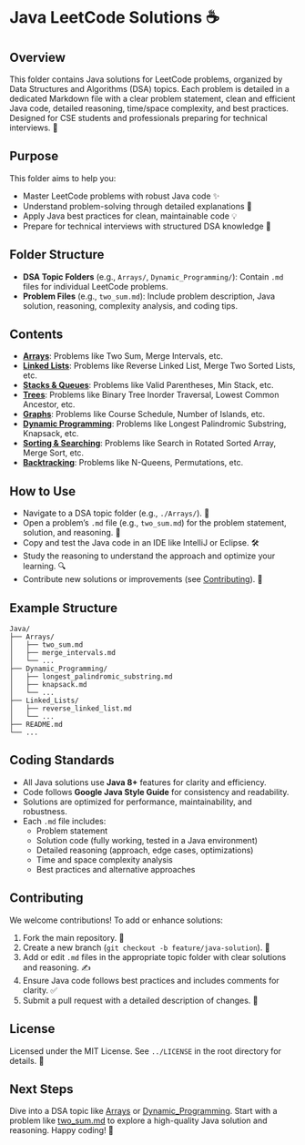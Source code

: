 # Java LeetCode Solutions ☕

## Overview
This folder contains Java solutions for LeetCode problems, organized by Data Structures and Algorithms (DSA) topics. Each problem is detailed in a dedicated Markdown file with a clear problem statement, clean and efficient Java code, detailed reasoning, time/space complexity, and best practices. Designed for CSE students and professionals preparing for technical interviews. 🚀

## Purpose
This folder aims to help you:
- Master LeetCode problems with robust Java code ✨
- Understand problem-solving through detailed explanations 🧠
- Apply Java best practices for clean, maintainable code 💡
- Prepare for technical interviews with structured DSA knowledge 🎯

## Folder Structure
- **DSA Topic Folders** (e.g., `Arrays/`, `Dynamic_Programming/`): Contain `.md` files for individual LeetCode problems.
- **Problem Files** (e.g., `two_sum.md`): Include problem description, Java solution, reasoning, complexity analysis, and coding tips.

## Contents
- **[Arrays](./Arrays/)**: Problems like Two Sum, Merge Intervals, etc.
- **[Linked Lists](./Linked_Lists/)**: Problems like Reverse Linked List, Merge Two Sorted Lists, etc.
- **[Stacks & Queues](./Stacks_Queues/)**: Problems like Valid Parentheses, Min Stack, etc.
- **[Trees](./Trees/)**: Problems like Binary Tree Inorder Traversal, Lowest Common Ancestor, etc.
- **[Graphs](./Graphs/)**: Problems like Course Schedule, Number of Islands, etc.
- **[Dynamic Programming](./Dynamic_Programming/)**: Problems like Longest Palindromic Substring, Knapsack, etc.
- **[Sorting & Searching](./Sorting_Searching/)**: Problems like Search in Rotated Sorted Array, Merge Sort, etc.
- **[Backtracking](./Backtracking/)**: Problems like N-Queens, Permutations, etc.

## How to Use
- Navigate to a DSA topic folder (e.g., `./Arrays/`). 📂
- Open a problem’s `.md` file (e.g., `two_sum.md`) for the problem statement, solution, and reasoning. 📝
- Copy and test the Java code in an IDE like IntelliJ or Eclipse. 🛠️
- Study the reasoning to understand the approach and optimize your learning. 🔍
- Contribute new solutions or improvements (see [Contributing](#contributing)). 🤗

## Example Structure
```
Java/
├── Arrays/
│   ├── two_sum.md
│   ├── merge_intervals.md
│   └── ...
├── Dynamic_Programming/
│   ├── longest_palindromic_substring.md
│   ├── knapsack.md
│   └── ...
├── Linked_Lists/
│   ├── reverse_linked_list.md
│   └── ...
├── README.md
└── ...
```

## Coding Standards
- All Java solutions use **Java 8+** features for clarity and efficiency.
- Code follows **Google Java Style Guide** for consistency and readability.
- Solutions are optimized for performance, maintainability, and robustness.
- Each `.md` file includes:
  - Problem statement
  - Solution code (fully working, tested in a Java environment)
  - Detailed reasoning (approach, edge cases, optimizations)
  - Time and space complexity analysis
  - Best practices and alternative approaches

## Contributing
We welcome contributions! To add or enhance solutions:
1. Fork the main repository. 🍴
2. Create a new branch (`git checkout -b feature/java-solution`). 🌿
3. Add or edit `.md` files in the appropriate topic folder with clear solutions and reasoning. ✍️
4. Ensure Java code follows best practices and includes comments for clarity. ✅
5. Submit a pull request with a detailed description of changes. 🚀

## License
Licensed under the MIT License. See `../LICENSE` in the root directory for details. 📜

## Next Steps
Dive into a DSA topic like [Arrays](./Arrays/) or [Dynamic_Programming](./Dynamic_Programming/). Start with a problem like [two_sum.md](./Arrays/two_sum.md) to explore a high-quality Java solution and reasoning. Happy coding! 🌟